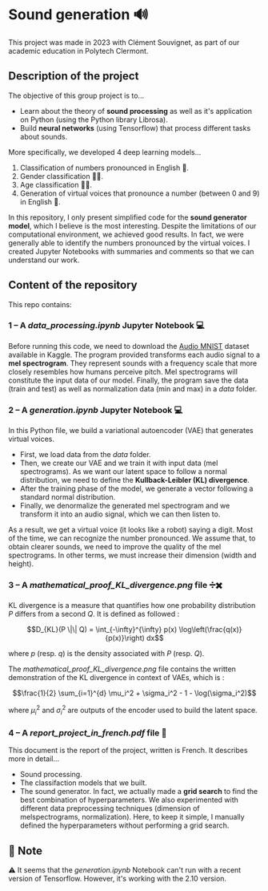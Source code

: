 # Sound generation 🔊

This project was made in 2023 with Clément Souvignet, as part of our academic education in Polytech Clermont.

## Description of the project
The objective of this group project is to...
- Learn about the theory of **sound processing** as well as it's application on Python (using the Python library Librosa).
- Build **neural networks** (using Tensorflow) that process different tasks about sounds. 

More specifically, we developed 4 deep learning models...
1) Classification of numbers pronounced in English 🔢. 
2) Gender classification 👩👨. 
3) Age classification 👦👴. 
4) Generation of virtual voices that pronounce a number (between 0 and 9) in English 🔢. 

In this repository, I only present simplified code for the **sound generator model**, which I believe is the most interesting. Despite the limitations of our computational environment, we achieved good results. In fact, we were generally able to identify the numbers pronounced by the virtual voices. I created Jupyter Notebooks with summaries and comments so that we can understand our work.

## Content of the repository

This repo contains:

### 1 – A *data_processing.ipynb* Jupyter Notebook 💻

Before running this code, we need to download the [Audio MNIST](https://www.kaggle.com/datasets/sripaadsrinivasan/audio-mnist) dataset available in Kaggle. The program provided transforms each audio signal to a **mel spectrogram**. They represent sounds with a frequency scale that more closely resembles how humans perceive pitch. Mel spectrograms will constitute the input data of our model. Finally, the program save the data (train and test) as well as normalization data (min and max) in a *data* folder.

### 2 – A *generation.ipynb* Jupyter Notebook 💻

In this Python file, we build a variational autoencoder (VAE) that generates virtual voices.
- First, we load data from the *data* folder.
- Then, we create our VAE and we train it with input data (mel spectrograms). As we want our latent space to follow a normal distribution, we need to define the **Kullback-Leibler (KL) divergence**.
- After the training phase of the model, we generate a vector following a standard normal distribution.
- Finally, we denormalize the generated mel spectrogram and we transform it into an audio signal, which we can then listen to.

As a result, we get a virtual voice (it looks like a robot) saying a digit. Most of the time, we can recognize the number pronounced. We assume that, to obtain clearer sounds, we need to improve the quality of the mel spectrograms. In other terms, we must increase their dimension (width and height).

### 3 –  A *mathematical_proof_KL_divergence.png* file ➗✖️

KL divergence is a measure that quantifies how one probability distribution $P$ differs from a second $Q$. It is defined as followed :

$$D_{KL}(P \|\| Q) = \int_{-\infty}^{\infty} p(x) \log\left(\frac{q(x)}{p(x)}\right) dx$$

where $p$ (resp. $q$) is the density associated with $P$ (resp. $Q$).

The *mathematical_proof_KL_divergence.png* file contains the written demonstration of the KL divergence in context of VAEs, which is :

$$\frac{1}{2} \sum_{i=1}^{d} \mu_i^2 + \sigma_i^2 - 1 - \log(\sigma_i^2)$$

where $\mu_i^2$ and $\sigma_i^2$ are outputs of the encoder used to build the latent space.

### 4 –  A *report_project_in_french.pdf* file 📄

This document is the report of the project, written is French. It describes more in detail...
- Sound processing.
- The classifaction models that we built.
- The sound generator. In fact, we actually made a **grid search** to find the best combination of hyperparameters. We also experimented with different data preprocessing techniques (dimension of melspectrograms, normalization). Here, to keep it simple, I manually defined the hyperparameters without performing a grid search.

## 📌 Note

⚠️ It seems that the *generation.ipynb* Notebook can't run with a recent version of Tensorflow. However, it's working with the 2.10 version. 
